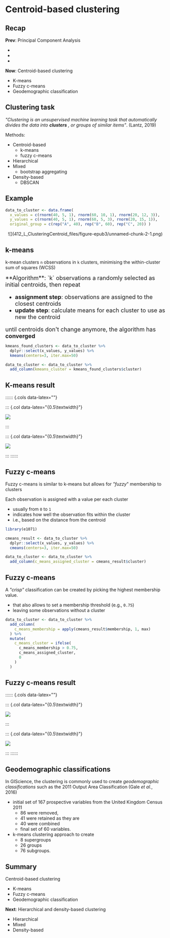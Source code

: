 



# Centroid-based clustering



## Recap

**Prev**: Principal Component Analysis

- 
- 
- 

**Now**: Centroid-based clustering

- K-means
- Fuzzy c-means
- Geodemographic classification


## Clustering task

*"Clustering is an unsupervised machine learning task that automatically divides the data into* ***clusters*** *, or groups of similar items"*. (Lantz, 2019)

Methods:

- Centroid-based 
    - k-means
    - fuzzy c-means
- Hierarchical
- Mixed 
    - bootstrap aggregating
- Density-based
    - DBSCAN



## Example


```r
data_to_cluster <- data.frame(
  x_values = c(rnorm(40, 5, 1), rnorm(60, 10, 1), rnorm(20, 12, 3)),
  y_values = c(rnorm(40, 5, 1), rnorm(60, 5, 3), rnorm(20, 15, 1)),
  original_group = c(rep("A", 40), rep("B", 60), rep("C", 20)) )
```

<center>
![](412_L_ClusteringCentroid_files/figure-epub3/unnamed-chunk-2-1.png)<!-- -->
</center>

## k-means

k-mean clusters `n` observations in `k` clusters, minimising the within-cluster sum of squares (WCSS)

<font size="4">	
**Algorithm**: `k` observations a randomly selected as initial centroids, then repeat

- **assignment step**: observations are assigned to the closest centroids
- **update step**: calculate means for each cluster to use as new the centroid

until centroids don't change anymore, the algorithm has **converged**
</font>


```r
kmeans_found_clusters <- data_to_cluster %>%
  dplyr::select(x_values, y_values) %>%
  kmeans(centers=3, iter.max=50)

data_to_cluster <- data_to_cluster %>%
  add_column(kmeans_cluster = kmeans_found_clusters$cluster)
```

## K-means result

:::::: {.cols data-latex=""}

::: {.col data-latex="{0.5\textwidth}"}

![](412_L_ClusteringCentroid_files/figure-epub3/unnamed-chunk-4-1.png)<!-- -->

:::

::: {.col data-latex="{0.5\textwidth}"}

![](412_L_ClusteringCentroid_files/figure-epub3/unnamed-chunk-5-1.png)<!-- -->

:::
::::::

## Fuzzy c-means

Fuzzy c-means is similar to k-means but allows for *"fuzzy*" membership to clusters

Each observation is assigned with a value per each cluster

- usually from `0` to `1`
- indicates how well the observation fits within the cluster
- i.e., based on the distance from the centroid


```r
library(e1071)

cmeans_result <- data_to_cluster %>%
  dplyr::select(x_values, y_values) %>%
  cmeans(centers=3, iter.max=50)

data_to_cluster <- data_to_cluster %>%
  add_column(c_means_assigned_cluster = cmeans_result$cluster)
```

## Fuzzy c-means

A *"crisp"* classification can be created by picking the highest membership value.

- that also allows to set a membership threshold (e.g., `0.75`)
- leaving some observations without a cluster


```r
data_to_cluster <- data_to_cluster %>%
  add_column(
    c_means_membership = apply(cmeans_result$membership, 1, max)
  ) %>%
  mutate(
    c_means_cluster = ifelse(
      c_means_membership > 0.75, 
      c_means_assigned_cluster, 
      0
    )
  )
```

## Fuzzy c-means result

:::::: {.cols data-latex=""}

::: {.col data-latex="{0.5\textwidth}"}

![](412_L_ClusteringCentroid_files/figure-epub3/unnamed-chunk-8-1.png)<!-- -->

:::

::: {.col data-latex="{0.5\textwidth}"}

![](412_L_ClusteringCentroid_files/figure-epub3/unnamed-chunk-9-1.png)<!-- -->

:::
::::::


## Geodemographic classifications

In GIScience, the clustering is commonly used to create *geodemographic classifications* such as the 2011 Output Area Classification (Gale *et al.*, 2016)

- initial set of 167 prospective variables from the United Kingdom Census 2011
    - 86 were removed, 
    - 41 were retained as they are
    - 40 were combined
    - final set of 60 variables. 
- k-means clustering approach to create 
    - 8 supergroups
    - 26 groups
    - 76 subgroups. 



## Summary

Centroid-based clustering

- K-means
- Fuzzy c-means
- Geodemographic classification

**Next**: Hierarchical and density-based clustering

- Hierarchical
- Mixed 
- Density-based


